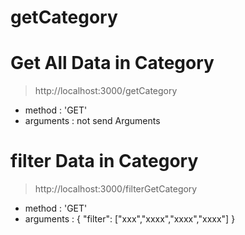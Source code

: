 # getCategory

# Get All Data in Category

> http://localhost:3000/getCategory

- method : 'GET'
- arguments : not send Arguments

# filter Data in Category

> http://localhost:3000/filterGetCategory

- method : 'GET'
- arguments :
  {
  "filter": ["xxx","xxxx","xxxx","xxxx"]
  }
